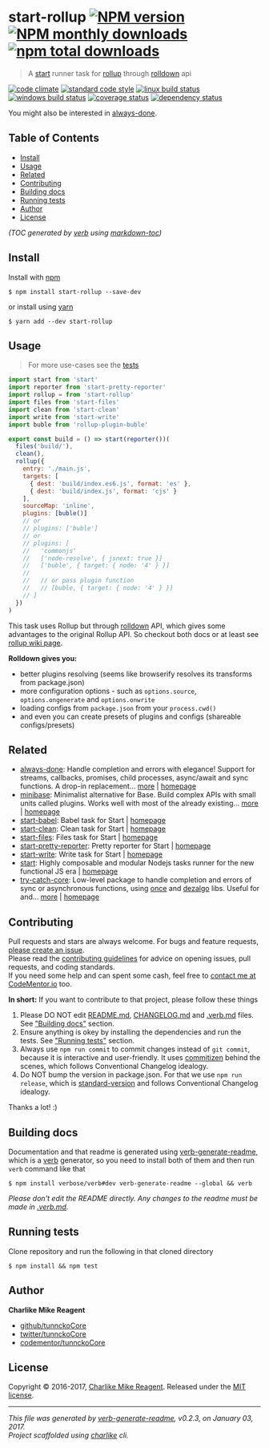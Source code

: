 # start-rollup [![NPM version](https://img.shields.io/npm/v/start-rollup.svg?style=flat)](https://www.npmjs.com/package/start-rollup) [![NPM monthly downloads](https://img.shields.io/npm/dm/start-rollup.svg?style=flat)](https://npmjs.org/package/start-rollup) [![npm total downloads][downloads-img]][downloads-url]

> A [start][] runner task for [rollup][] through [rolldown][] api

[![code climate][codeclimate-img]][codeclimate-url] 
[![standard code style][standard-img]][standard-url] 
[![linux build status][travis-img]][travis-url] 
[![windows build status][appveyor-img]][appveyor-url] 
[![coverage status][coveralls-img]][coveralls-url] 
[![dependency status][david-img]][david-url]

You might also be interested in [always-done](https://github.com/hybridables/always-done#readme).

## Table of Contents
- [Install](#install)
- [Usage](#usage)
- [Related](#related)
- [Contributing](#contributing)
- [Building docs](#building-docs)
- [Running tests](#running-tests)
- [Author](#author)
- [License](#license)

_(TOC generated by [verb](https://github.com/verbose/verb) using [markdown-toc](https://github.com/jonschlinkert/markdown-toc))_

## Install
Install with [npm](https://www.npmjs.com/)

```
$ npm install start-rollup --save-dev
```

or install using [yarn](https://yarnpkg.com)

```
$ yarn add --dev start-rollup
```

## Usage
> For more use-cases see the [tests](test.js)

```js
import start from 'start'
import reporter from 'start-pretty-reporter'
import rollup = from 'start-rollup'
import files from 'start-files'
import clean from 'start-clean'
import write from 'start-write'
import buble from 'rollup-plugin-buble'

export const build = () => start(reporter())(
  files('build/'),
  clean(),
  rollup({
    entry: './main.js',
    targets: [
      { dest: 'build/index.es6.js', format: 'es' },
      { dest: 'build/index.js', format: 'cjs' }
    ],
    sourceMap: 'inline',
    plugins: [buble()]
    // or
    // plugins: ['buble']
    // or
    // plugins: [
    //   'commonjs'
    //   ['node-resolve', { jsnext: true }]
    //   ['buble', { target: { node: '4' } }]
    //   
    //   // or pass plugin function
    //   // [buble, { target: { node: '4' } }]
    // ]
  })
)

```

This task uses Rollup but through [rolldown][] API, which gives some advantages to the original Rollup API. So checkout both docs or at least see [rollup wiki page](https://github.com/rollup/rollup/wiki/JavaScript-API).

**Rolldown gives you:**

- better plugins resolving (seems like browserify resolves its transforms from package.json)
- more configuration options - such as `options.source`, `options.ongenerate` and `options.onwrite`
- loading configs from `package.json` from your `process.cwd()`
- and even you can create presets of plugins and configs (shareable configs/presets)

## Related
- [always-done](https://www.npmjs.com/package/always-done): Handle completion and errors with elegance! Support for streams, callbacks, promises, child processes, async/await and sync functions. A drop-in replacement… [more](https://github.com/hybridables/always-done#readme) | [homepage](https://github.com/hybridables/always-done#readme "Handle completion and errors with elegance! Support for streams, callbacks, promises, child processes, async/await and sync functions. A drop-in replacement for [async-done][] - pass 100% of its tests plus more")
- [minibase](https://www.npmjs.com/package/minibase): Minimalist alternative for Base. Build complex APIs with small units called plugins. Works well with most of the already existing… [more](https://github.com/node-minibase/minibase#readme) | [homepage](https://github.com/node-minibase/minibase#readme "Minimalist alternative for Base. Build complex APIs with small units called plugins. Works well with most of the already existing [base][] plugins.")
- [start-babel](https://www.npmjs.com/package/start-babel): Babel task for Start | [homepage](https://github.com/start-runner/babel "Babel task for Start")
- [start-clean](https://www.npmjs.com/package/start-clean): Clean task for Start | [homepage](https://github.com/start-runner/clean "Clean task for Start")
- [start-files](https://www.npmjs.com/package/start-files): Files task for Start | [homepage](https://github.com/start-runner/files "Files task for Start")
- [start-pretty-reporter](https://www.npmjs.com/package/start-pretty-reporter): Pretty reporter for Start | [homepage](https://github.com/start-runner/pretty-reporter "Pretty reporter for Start")
- [start-write](https://www.npmjs.com/package/start-write): Write task for Start | [homepage](https://github.com/start-runner/write "Write task for Start")
- [start](https://www.npmjs.com/package/start): Highly composable and modular Nodejs tasks runner for the new functional JS era | [homepage](https://github.com/start-runner/start "Highly composable and modular Nodejs tasks runner for the new functional JS era")
- [try-catch-core](https://www.npmjs.com/package/try-catch-core): Low-level package to handle completion and errors of sync or asynchronous functions, using [once][] and [dezalgo][] libs. Useful for and… [more](https://github.com/hybridables/try-catch-core#readme) | [homepage](https://github.com/hybridables/try-catch-core#readme "Low-level package to handle completion and errors of sync or asynchronous functions, using [once][] and [dezalgo][] libs. Useful for and used in higher-level libs such as [always-done][] to handle completion of anything.")

## Contributing
Pull requests and stars are always welcome. For bugs and feature requests, [please create an issue](https://github.com/tunnckoCore/start-rollup/issues/new).  
Please read the [contributing guidelines](CONTRIBUTING.md) for advice on opening issues, pull requests, and coding standards.  
If you need some help and can spent some cash, feel free to [contact me at CodeMentor.io](https://www.codementor.io/tunnckocore?utm_source=github&utm_medium=button&utm_term=tunnckocore&utm_campaign=github) too.

**In short:** If you want to contribute to that project, please follow these things

1. Please DO NOT edit [README.md](README.md), [CHANGELOG.md](CHANGELOG.md) and [.verb.md](.verb.md) files. See ["Building docs"](#building-docs) section.
2. Ensure anything is okey by installing the dependencies and run the tests. See ["Running tests"](#running-tests) section.
3. Always use `npm run commit` to commit changes instead of `git commit`, because it is interactive and user-friendly. It uses [commitizen][] behind the scenes, which follows Conventional Changelog idealogy.
4. Do NOT bump the version in package.json. For that we use `npm run release`, which is [standard-version][] and follows Conventional Changelog idealogy.

Thanks a lot! :)

## Building docs
Documentation and that readme is generated using [verb-generate-readme][], which is a [verb][] generator, so you need to install both of them and then run `verb` command like that

```
$ npm install verbose/verb#dev verb-generate-readme --global && verb
```

_Please don't edit the README directly. Any changes to the readme must be made in [.verb.md](.verb.md)._

## Running tests
Clone repository and run the following in that cloned directory

```
$ npm install && npm test
```

## Author
**Charlike Mike Reagent**

+ [github/tunnckoCore](https://github.com/tunnckoCore)
+ [twitter/tunnckoCore](http://twitter.com/tunnckoCore)
+ [codementor/tunnckoCore](https://codementor.io/tunnckoCore)

## License
Copyright © 2016-2017, [Charlike Mike Reagent](http://i.am.charlike.online). Released under the [MIT license](LICENSE).

***

_This file was generated by [verb-generate-readme](https://github.com/verbose/verb-generate-readme), v0.2.3, on January 03, 2017._  
_Project scaffolded using [charlike][] cli._

[always-done]: https://github.com/hybridables/always-done
[async-done]: https://github.com/gulpjs/async-done
[base]: https://github.com/node-base/base
[charlike]: https://github.com/tunnckocore/charlike
[commitizen]: https://github.com/commitizen/cz-cli
[dezalgo]: https://github.com/npm/dezalgo
[once]: https://github.com/isaacs/once
[rollup]: https://github.com/rollup/rollup
[standard-version]: https://github.com/conventional-changelog/standard-version
[start]: https://github.com/start-runner/start
[verb-generate-readme]: https://github.com/verbose/verb-generate-readme
[verb]: https://github.com/verbose/verb

[downloads-url]: https://www.npmjs.com/package/start-rollup
[downloads-img]: https://img.shields.io/npm/dt/start-rollup.svg

[codeclimate-url]: https://codeclimate.com/github/tunnckoCore/start-rollup
[codeclimate-img]: https://img.shields.io/codeclimate/github/tunnckoCore/start-rollup.svg

[travis-url]: https://travis-ci.org/tunnckoCore/start-rollup
[travis-img]: https://img.shields.io/travis/tunnckoCore/start-rollup/master.svg?label=linux

[appveyor-url]: https://ci.appveyor.com/project/tunnckoCore/start-rollup
[appveyor-img]: https://img.shields.io/appveyor/ci/tunnckoCore/start-rollup/master.svg?label=windows

[coveralls-url]: https://coveralls.io/r/tunnckoCore/start-rollup
[coveralls-img]: https://img.shields.io/coveralls/tunnckoCore/start-rollup.svg

[david-url]: https://david-dm.org/tunnckoCore/start-rollup
[david-img]: https://img.shields.io/david/tunnckoCore/start-rollup.svg

[standard-url]: https://github.com/feross/standard
[standard-img]: https://img.shields.io/badge/code%20style-standard-brightgreen.svg

[rolldown]: https://github.com/rolldown/rolldown